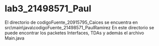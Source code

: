 # lab3_21498571_Paul

El directorio de codigoFuente_20915795_Caices se encuentra en src\main\java\codigoFuente_21498571_PaulRamirez En este directorio se puede encontrar los packetes Interfaces, TDAs y además el archivo Main.java